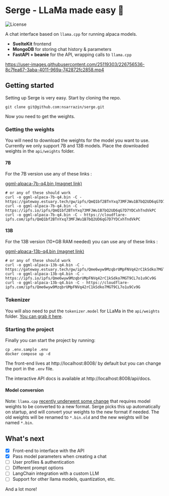 # Serge - LLaMa made easy 🦙

![License](https://img.shields.io/github/license/nsarrazin/serge)

A chat interface based on `llama.cpp` for running alpaca models.

- **SvelteKit** frontend
- **MongoDB** for storing chat history & parameters
- **FastAPI + beanie** for the API, wrapping calls to `llama.cpp`

https://user-images.githubusercontent.com/25119303/226756536-8c7fea67-3aba-4011-969a-742872fc2858.mp4

## Getting started

Setting up Serge is very easy. Start by cloning the repo.

```
git clone git@github.com:nsarrazin/serge.git
```

Now you need to get the weights.

### Getting the weights

You will need to download the weights for the model you want to use. Currently we only support 7B and 13B models. Place the downloaded weights in the `api/weights` folder.

#### 7B

For the 7B version use any of these links :

[ggml-alpaca-7b-q4.bin (magnet link)](https://maglit.me/corotlesque)

```
# or any of these should work
curl -o ggml-alpaca-7b-q4.bin -C - https://gateway.estuary.tech/gw/ipfs/QmQ1bf2BTnYxq73MFJWu1B7bQ2UD6qG7D7YDCxhTndVkPC
curl -o ggml-alpaca-7b-q4.bin -C - https://ipfs.io/ipfs/QmQ1bf2BTnYxq73MFJWu1B7bQ2UD6qG7D7YDCxhTndVkPC
curl -o ggml-alpaca-7b-q4.bin -C - https://cloudflare-ipfs.com/ipfs/QmQ1bf2BTnYxq73MFJWu1B7bQ2UD6qG7D7YDCxhTndVkPC
```

#### 13B

For the 13B version (10+GB RAM needed) you can use any of these links :

[ggml-alpaca-13b-q4.bin (magnet link)](https://maglit.me/nonchoodithvness)

```
# or any of these should work
curl -o ggml-alpaca-13b-q4.bin -C - https://gateway.estuary.tech/gw/ipfs/Qme6wyw9MzqbrUMpFNVq42rC1kSdko7MGT9CL7o1u9Cv9G
curl -o ggml-alpaca-13b-q4.bin -C - https://ipfs.io/ipfs/Qme6wyw9MzqbrUMpFNVq42rC1kSdko7MGT9CL7o1u9Cv9G
curl -o ggml-alpaca-13b-q4.bin -C - https://cloudflare-ipfs.com/ipfs/Qme6wyw9MzqbrUMpFNVq42rC1kSdko7MGT9CL7o1u9Cv9G
```

### Tokenizer

You will also need to put the `tokenizer.model` for LLaMa in the `api/weights` folder. [You can grab it here](https://huggingface.co/decapoda-research/llama-7b-hf/blob/main/tokenizer.model).

### Starting the project

Finally you can start the project by running:

```
cp .env.sample .env
docker compose up -d
```

The front-end lives at http://localhost:8008/ by default but you can change the port in the `.env` file.

The interactive API docs is available at http://localhost:8008/api/docs.

#### Model conversion

Note: `llama.cpp` [recently underwent some change](https://github.com/ggerganov/llama.cpp/issues/324#issuecomment-1476227818) that requires model weights to be converted to a new format. Serge picks this up automatically on startup, and will convert your weights to the new format if needed. The old weights will be renamed to `*.bin.old` and the new weights will be named `*.bin`.

## What's next

- [x] Front-end to interface with the API
- [x] Pass model parameters when creating a chat
- [ ] User profiles & authentication
- [ ] Different prompt options
- [ ] LangChain integration with a custom LLM
- [ ] Support for other llama models, quantization, etc.

And a lot more!
